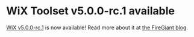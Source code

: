 # WiX Toolset v5.0.0-rc.1 available

[WiX v5.0.0-rc.1][rel] is now available! Read more about it at [the FireGiant blog][fg].

[rel]: /docs/releasenotes#v5
[fg]: https://www.firegiant.com/blog/2024/3/8/wix-v5.0.0-rc.1-is-calling/
